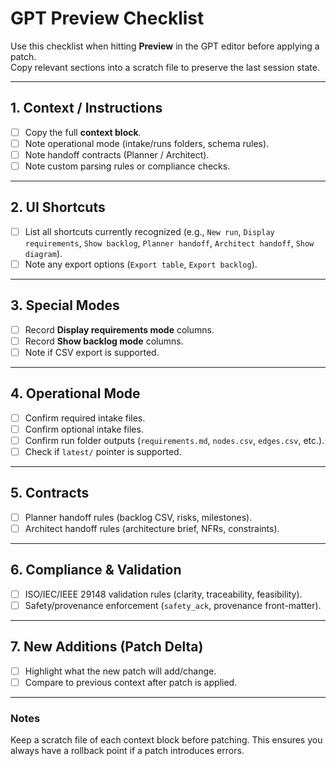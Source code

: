 # GPT Preview Checklist

Use this checklist when hitting **Preview** in the GPT editor before applying a patch.  
Copy relevant sections into a scratch file to preserve the last session state.

---

## 1. Context / Instructions

- [ ] Copy the full **context block**.
- [ ] Note operational mode (intake/runs folders, schema rules).
- [ ] Note handoff contracts (Planner / Architect).
- [ ] Note custom parsing rules or compliance checks.

---

## 2. UI Shortcuts

- [ ] List all shortcuts currently recognized (e.g., `New run`, `Display requirements`, `Show backlog`, `Planner handoff`, `Architect handoff`, `Show diagram`).
- [ ] Note any export options (`Export table`, `Export backlog`).

---

## 3. Special Modes

- [ ] Record **Display requirements mode** columns.
- [ ] Record **Show backlog mode** columns.
- [ ] Note if CSV export is supported.

---

## 4. Operational Mode

- [ ] Confirm required intake files.
- [ ] Confirm optional intake files.
- [ ] Confirm run folder outputs (`requirements.md`, `nodes.csv`, `edges.csv`, etc.).
- [ ] Check if `latest/` pointer is supported.

---

## 5. Contracts

- [ ] Planner handoff rules (backlog CSV, risks, milestones).
- [ ] Architect handoff rules (architecture brief, NFRs, constraints).

---

## 6. Compliance & Validation

- [ ] ISO/IEC/IEEE 29148 validation rules (clarity, traceability, feasibility).
- [ ] Safety/provenance enforcement (`safety_ack`, provenance front-matter).

---

## 7. New Additions (Patch Delta)

- [ ] Highlight what the new patch will add/change.
- [ ] Compare to previous context after patch is applied.

---

### Notes

Keep a scratch file of each context block before patching. This ensures you always have a rollback point if a patch introduces errors.
